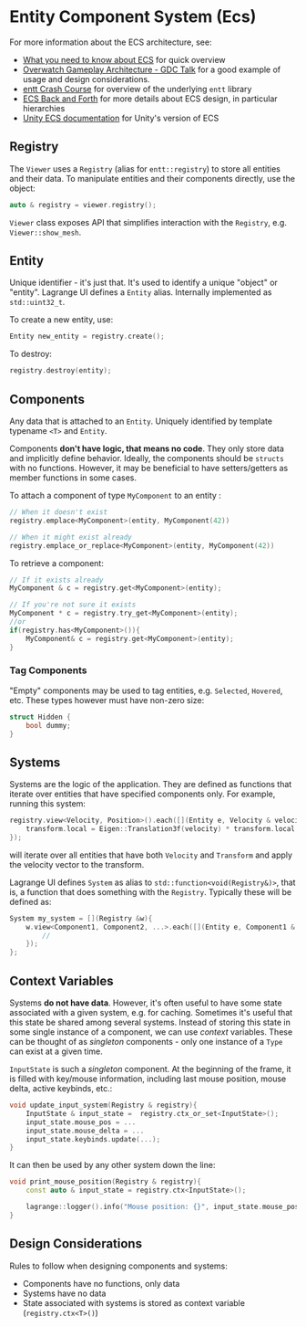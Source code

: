 <!-- $ignore -->

# Entity Component System (Ecs)

For more information about the ECS architecture, see:

- [What you need to know about ECS](https://medium.com/ingeniouslysimple/entities-components-and-systems-89c31464240d) for quick overview
- [Overwatch Gameplay Architecture - GDC Talk](https://www.youtube.com/watch?v=W3aieHjyNvw) for a good example of usage and design considerations.
- [entt Crash Course](https://github.com/skypjack/entt/wiki/Crash-Course:-entity-component-system) for overview of the underlying `entt` library
- [ECS Back and Forth](https://skypjack.github.io/2019-06-25-ecs-baf-part-4/) for more details about ECS design, in particular hierarchies
- [Unity ECS documentation](https://docs.unity3d.com/Packages/com.unity.entities@0.1/manual/index.html) for Unity's version of ECS

## Registry
The `Viewer` uses a `Registry` (alias for `entt::registry`) to store all entities and their data. To manipulate entities and their components directly, use the object:
```c++
auto & registry = viewer.registry();
```
`Viewer` class exposes API that simplifies interaction with the `Registry`, e.g. `Viewer::show_mesh`.

## Entity
Unique identifier - it's just that. It's used to identify a unique "object" or "entity". Lagrange UI defines a `Entity` alias. Internally implemented as `std::uint32_t`.

To create a new entity, use:
```c++
Entity new_entity = registry.create();
```

To destroy:
```c++
registry.destroy(entity);
```

## Components
Any data that is attached to an `Entity`. Uniquely identified by template typename `<T>` and `Entity`.

Components **don't have logic, that means no code**. They only store data and implicitly define behavior. Ideally, the components should be `structs` with no functions. However, it may be beneficial to have setters/getters as member functions in some cases.


To attach a component of type `MyComponent` to an entity :
```c++
// When it doesn't exist
registry.emplace<MyComponent>(entity, MyComponent(42))

// When it might exist already
registry.emplace_or_replace<MyComponent>(entity, MyComponent(42))
```

To retrieve a component:
```c++
// If it exists already
MyComponent & c = registry.get<MyComponent>(entity);

// If you're not sure it exists
MyComponent * c = registry.try_get<MyComponent>(entity);
//or
if(registry.has<MyComponent>()){
    MyComponent& c = registry.get<MyComponent>(entity);
}
```

### Tag Components

"Empty" components may be used to tag entities, e.g. `Selected`, `Hovered`, etc. These types however must have non-zero size:
```c++
struct Hidden {
    bool dummy;
}
```

## Systems

Systems are the logic of the application. They are defined as functions that iterate over entities that have specified components only.
For example, running this system:
```c++
registry.view<Velocity, Position>().each([](Entity e, Velocity & velocity, Transform & transform){
    transform.local = Eigen::Translation3f(velocity) * transform.local;
});
```
will iterate over all entities that have both `Velocity` and `Transform` and apply the velocity vector to the transform.


Lagrange UI defines `System` as alias to `std::function<void(Registry&)>`, that is, a function that does something with the `Registry`. Typically these will be defined as:
```c++
System my_system = [](Registry &w){
    w.view<Component1, Component2, ...>.each([](Entity e, Component1 & c1, Component2 & c2, ...){
        //
    });
};
```


## Context Variables

Systems **do not have data**. However, it's often useful to have some state associated with a given system, e.g. for caching. Sometimes it's useful that this state be shared among several systems. Instead of storing this state in some single instance of a component, we can use *context* variables. These can be thought of as *singleton* components - only one instance of a `Type` can exist at a given time.

`InputState` is such a *singleton* component. At the beginning of the frame, it is filled with key/mouse information, including last mouse position, mouse delta, active keybinds, etc.:
```c++
void update_input_system(Registry & registry){
    InputState & input_state =  registry.ctx_or_set<InputState>();
    input_state.mouse_pos = ...
    input_state.mouse_delta = ...
    input_state.keybinds.update(...);
}
```

It can then be used by any other system down the line:
```c++
void print_mouse_position(Registry & registry){
    const auto & input_state = registry.ctx<InputState>();

    lagrange::logger().info("Mouse position: {}", input_state.mouse_pos);
}
```

## Design Considerations

Rules to follow when designing components and systems:

- Components have no functions, only data
- Systems have no data
- State associated with systems is stored as context variable (`registry.ctx<T>()`)



